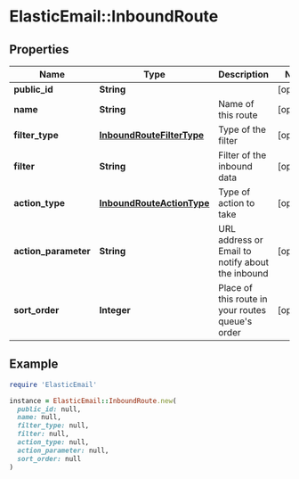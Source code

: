 # ElasticEmail::InboundRoute

## Properties

| Name | Type | Description | Notes |
| ---- | ---- | ----------- | ----- |
| **public_id** | **String** |  | [optional] |
| **name** | **String** | Name of this route | [optional] |
| **filter_type** | [**InboundRouteFilterType**](InboundRouteFilterType.md) | Type of the filter | [optional] |
| **filter** | **String** | Filter of the inbound data | [optional] |
| **action_type** | [**InboundRouteActionType**](InboundRouteActionType.md) | Type of action to take | [optional] |
| **action_parameter** | **String** | URL address or Email to notify about the inbound | [optional] |
| **sort_order** | **Integer** | Place of this route in your routes queue&#39;s order | [optional] |

## Example

```ruby
require 'ElasticEmail'

instance = ElasticEmail::InboundRoute.new(
  public_id: null,
  name: null,
  filter_type: null,
  filter: null,
  action_type: null,
  action_parameter: null,
  sort_order: null
)
```


